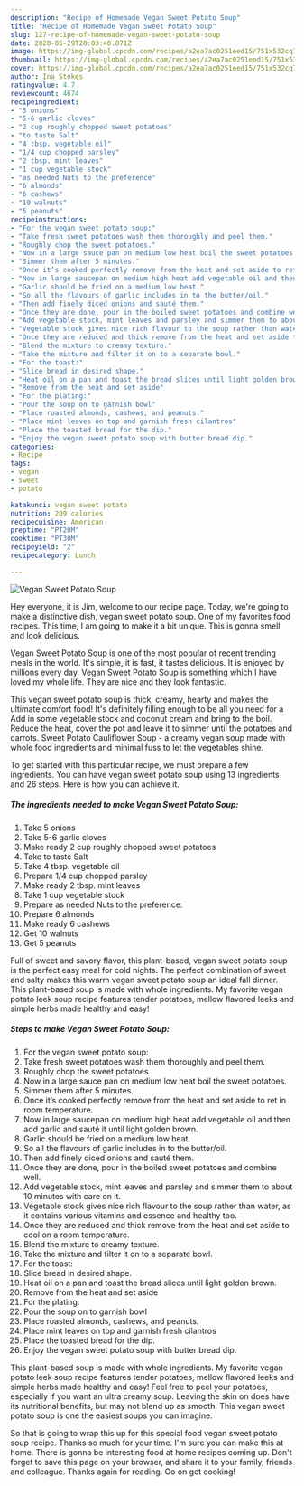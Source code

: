 ```yaml
---
description: "Recipe of Homemade Vegan Sweet Potato Soup"
title: "Recipe of Homemade Vegan Sweet Potato Soup"
slug: 127-recipe-of-homemade-vegan-sweet-potato-soup
date: 2020-05-29T20:03:40.871Z
image: https://img-global.cpcdn.com/recipes/a2ea7ac0251eed15/751x532cq70/vegan-sweet-potato-soup-recipe-main-photo.jpg
thumbnail: https://img-global.cpcdn.com/recipes/a2ea7ac0251eed15/751x532cq70/vegan-sweet-potato-soup-recipe-main-photo.jpg
cover: https://img-global.cpcdn.com/recipes/a2ea7ac0251eed15/751x532cq70/vegan-sweet-potato-soup-recipe-main-photo.jpg
author: Ina Stokes
ratingvalue: 4.7
reviewcount: 4674
recipeingredient:
- "5 onions"
- "5-6 garlic cloves"
- "2 cup roughly chopped sweet potatoes"
- "to taste Salt"
- "4 tbsp. vegetable oil"
- "1/4 cup chopped parsley"
- "2 tbsp. mint leaves"
- "1 cup vegetable stock"
- "as needed Nuts to the preference"
- "6 almonds"
- "6 cashews"
- "10 walnuts"
- "5 peanuts"
recipeinstructions:
- "For the vegan sweet potato soup:"
- "Take fresh sweet potatoes wash them thoroughly and peel them."
- "Roughly chop the sweet potatoes."
- "Now in a large sauce pan on medium low heat boil the sweet potatoes."
- "Simmer them after 5 minutes."
- "Once it’s cooked perfectly remove from the heat and set aside to ret in room temperature."
- "Now in large saucepan on medium high heat add vegetable oil and then add garlic and sauté it until light golden brown."
- "Garlic should be fried on a medium low heat."
- "So all the flavours of garlic includes in to the butter/oil."
- "Then add finely diced onions and sauté them."
- "Once they are done, pour in the boiled sweet potatoes and combine well."
- "Add vegetable stock, mint leaves and parsley and simmer them to about 10 minutes with care on it."
- "Vegetable stock gives nice rich flavour to the soup rather than water, as it contains various vitamins and essence and healthy too."
- "Once they are reduced and thick remove from the heat and set aside to cool on a room temperature."
- "Blend the mixture to creamy texture."
- "Take the mixture and filter it on to a separate bowl."
- "For the toast:"
- "Slice bread in desired shape."
- "Heat oil on a pan and toast the bread slices until light golden brown."
- "Remove from the heat and set aside"
- "For the plating:"
- "Pour the soup on to garnish bowl"
- "Place roasted almonds, cashews, and peanuts."
- "Place mint leaves on top and garnish fresh cilantros"
- "Place the toasted bread for the dip."
- "Enjoy the vegan sweet potato soup with butter bread dip."
categories:
- Recipe
tags:
- vegan
- sweet
- potato

katakunci: vegan sweet potato 
nutrition: 209 calories
recipecuisine: American
preptime: "PT20M"
cooktime: "PT30M"
recipeyield: "2"
recipecategory: Lunch

---
```



![Vegan Sweet Potato Soup](https://img-global.cpcdn.com/recipes/a2ea7ac0251eed15/751x532cq70/vegan-sweet-potato-soup-recipe-main-photo.jpg)

Hey everyone, it is Jim, welcome to our recipe page. Today, we're going to make a distinctive dish, vegan sweet potato soup. One of my favorites food recipes. This time, I am going to make it a bit unique. This is gonna smell and look delicious.

Vegan Sweet Potato Soup is one of the most popular of recent trending meals in the world. It's simple, it is fast, it tastes delicious. It is enjoyed by millions every day. Vegan Sweet Potato Soup is something which I have loved my whole life. They are nice and they look fantastic.

This vegan sweet potato soup is thick, creamy, hearty and makes the ultimate comfort food! It&#39;s definitely filling enough to be all you need for a Add in some vegetable stock and coconut cream and bring to the boil. Reduce the heat, cover the pot and leave it to simmer until the potatoes and carrots. Sweet Potato Cauliflower Soup - a creamy vegan soup made with whole food ingredients and minimal fuss to let the vegetables shine.


To get started with this particular recipe, we must prepare a few ingredients. You can have vegan sweet potato soup using 13 ingredients and 26 steps. Here is how you can achieve it.

<!--inarticleads1-->

##### The ingredients needed to make Vegan Sweet Potato Soup:

1. Take 5 onions
1. Take 5-6 garlic cloves
1. Make ready 2 cup roughly chopped sweet potatoes
1. Take to taste Salt
1. Take 4 tbsp. vegetable oil
1. Prepare 1/4 cup chopped parsley
1. Make ready 2 tbsp. mint leaves
1. Take 1 cup vegetable stock
1. Prepare as needed Nuts to the preference:
1. Prepare 6 almonds
1. Make ready 6 cashews
1. Get 10 walnuts
1. Get 5 peanuts


Full of sweet and savory flavor, this plant-based, vegan sweet potato soup is the perfect easy meal for cold nights. The perfect combination of sweet and salty makes this warm vegan sweet potato soup an ideal fall dinner. This plant-based soup is made with whole ingredients. My favorite vegan potato leek soup recipe features tender potatoes, mellow flavored leeks and simple herbs made healthy and easy! 

<!--inarticleads2-->

##### Steps to make Vegan Sweet Potato Soup:

1. For the vegan sweet potato soup:
1. Take fresh sweet potatoes wash them thoroughly and peel them.
1. Roughly chop the sweet potatoes.
1. Now in a large sauce pan on medium low heat boil the sweet potatoes.
1. Simmer them after 5 minutes.
1. Once it’s cooked perfectly remove from the heat and set aside to ret in room temperature.
1. Now in large saucepan on medium high heat add vegetable oil and then add garlic and sauté it until light golden brown.
1. Garlic should be fried on a medium low heat.
1. So all the flavours of garlic includes in to the butter/oil.
1. Then add finely diced onions and sauté them.
1. Once they are done, pour in the boiled sweet potatoes and combine well.
1. Add vegetable stock, mint leaves and parsley and simmer them to about 10 minutes with care on it.
1. Vegetable stock gives nice rich flavour to the soup rather than water, as it contains various vitamins and essence and healthy too.
1. Once they are reduced and thick remove from the heat and set aside to cool on a room temperature.
1. Blend the mixture to creamy texture.
1. Take the mixture and filter it on to a separate bowl.
1. For the toast:
1. Slice bread in desired shape.
1. Heat oil on a pan and toast the bread slices until light golden brown.
1. Remove from the heat and set aside
1. For the plating:
1. Pour the soup on to garnish bowl
1. Place roasted almonds, cashews, and peanuts.
1. Place mint leaves on top and garnish fresh cilantros
1. Place the toasted bread for the dip.
1. Enjoy the vegan sweet potato soup with butter bread dip.


This plant-based soup is made with whole ingredients. My favorite vegan potato leek soup recipe features tender potatoes, mellow flavored leeks and simple herbs made healthy and easy! Feel free to peel your potatoes, especially if you want an ultra creamy soup. Leaving the skin on does have its nutritional benefits, but may not blend up as smooth. This vegan sweet potato soup is one the easiest soups you can imagine. 

So that is going to wrap this up for this special food vegan sweet potato soup recipe. Thanks so much for your time. I'm sure you can make this at home. There is gonna be interesting food at home recipes coming up. Don't forget to save this page on your browser, and share it to your family, friends and colleague. Thanks again for reading. Go on get cooking!
